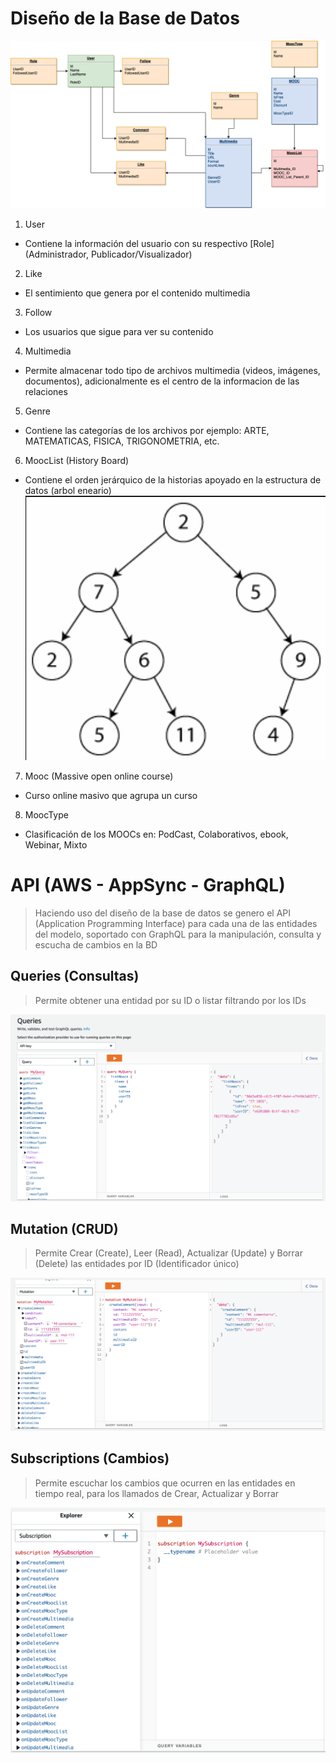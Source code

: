 # Diseño de la Base de Datos

![Modelo Entidad Relación (E-R) Versión 2](_images/ER-DB-V2.png)

1. User 
- Contiene la información del usuario con su respectivo [Role] (Administrador, Publicador/Visualizador)

2. Like 
- El sentimiento que genera por el contenido multimedia

3. Follow 
- Los usuarios que sigue para ver su contenido

4. Multimedia
- Permite almacenar todo tipo de archivos multimedia (videos, imágenes, documentos), adicionalmente es el centro de la informacion de las relaciones

5. Genre
- Contiene las categorías de los archivos por ejemplo: ARTE, MATEMATICAS, FISICA, TRIGONOMETRIA, etc.

6. MoocList (History Board)
- Contiene el orden jerárquico de la historias apoyado en la estructura de datos (arbol eneario)
![Historias árbol eneario](/02_DOC_SENA/_images/arbol_eneario.png)

7. Mooc (Massive open online course)
- Curso online masivo que agrupa un curso

8. MoocType
- Clasificación de los MOOCs en: PodCast, Colaborativos, ebook, Webinar, Mixto

# API (AWS - AppSync - GraphQL)

> Haciendo uso del diseño de la base de datos se genero el API (Application Programming Interface) para cada una de las entidades del modelo, soportado con GraphQL para la manipulación, consulta y escucha de cambios en la BD


## Queries (Consultas)
> Permite obtener una entidad por su ID o listar filtrando por los IDs

![GraphQL Queries](_images/api_graphql_queries.png)

## Mutation (CRUD)
> Permite Crear (Create), Leer (Read), Actualizar (Update) y Borrar (Delete) las entidades por ID (Identificador único)

![GraphQL Mutations](_images/api_graphql_mutations.png)

## Subscriptions (Cambios)
> Permite escuchar los cambios que ocurren en las entidades en tiempo real, para los llamados de Crear, Actualizar y Borrar

![GraphQL Subscriptions](/02_DOC_SENA/_images/api_graphql_subscriptions.png)